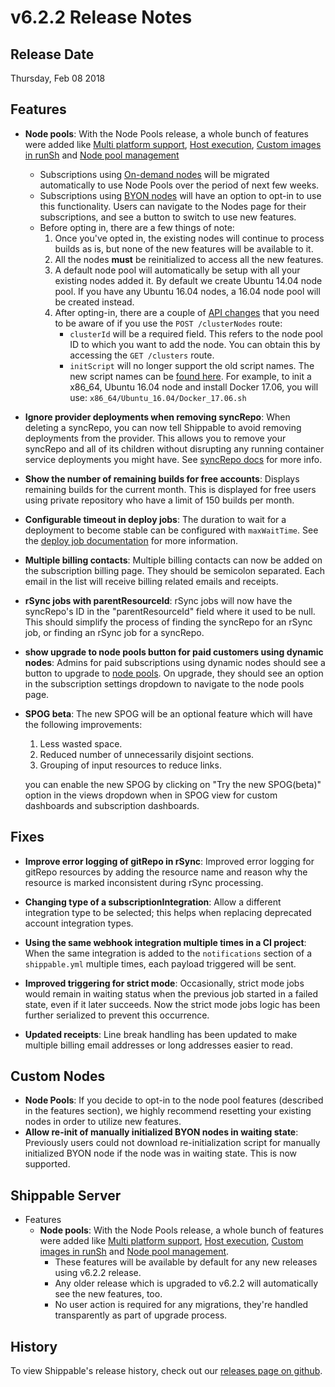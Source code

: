 # v6.2.2 Release Notes

## Release Date
Thursday, Feb 08 2018

## Features
  - **Node pools**: With the Node Pools release, a whole bunch of features were added like [Multi platform support](http://docs.shippable.com/platform/runtime/nodes/#byon-nodes), [Host execution](http://docs.shippable.com/platform/workflow/job/runsh/), [Custom images in runSh](http://docs.shippable.com/platform/workflow/job/runsh/) and [Node pool management](http://docs.shippable.com/platform/management/subscription/node-pools/)
    - Subscriptions using [On-demand nodes](http://docs.shippable.com/platform/runtime/nodes/#on-demand-nodes) will be migrated automatically to use Node Pools over the period of next few weeks.
    - Subscriptions using [BYON nodes](http://docs.shippable.com/platform/runtime/nodes/#byon-nodes) will have an option to opt-in to use this functionality. Users can navigate to the Nodes page for their subscriptions, and see a button to switch to use new features.
    - Before opting in, there are a few things of note:
        1. Once you've opted in, the existing nodes will continue to process builds as is, but none of the new features will be available to it.
        1. All the nodes **must** be reinitialized to access all the new features.
        1. A default node pool will automatically be setup with all your existing nodes added it. By default we create Ubuntu 14.04 node pool. If you have any Ubuntu 16.04 nodes, a 16.04 node pool will be created instead.
        1. After opting-in, there are a couple of [API changes](http://docs.shippable.com/platform/api/api-overview/) that you need to be aware of if you use the `POST /clusterNodes` route:
            - `clusterId` will be a required field. This refers to the node pool ID to which you want to add the node. You can obtain this by accessing the `GET /clusters` route.
            - `initScript` will no longer support the old script names. The new script names can be [found here](https://github.com/Shippable/node/tree/master/initScripts). For example, to init a x86_64, Ubuntu 16.04 node and install Docker 17.06, you will use: `x86_64/Ubuntu_16.04/Docker_17.06.sh`
  - **Ignore provider deployments when removing syncRepo**: When deleting a syncRepo, you can now tell Shippable to avoid removing deployments from the provider.  This allows you to remove your syncRepo and all of its children without disrupting any running container service deployments you might have. See [syncRepo docs](http://docs.shippable.com/platform/tutorial/workflow/crud-syncrepo/#deleting-a-syncrepo) for more info.
  - **Show the number of remaining builds for free accounts**: Displays remaining builds for the current month. This is displayed for free users using private repository who have a limit of 150 builds per month.
  - **Configurable timeout in deploy jobs**: The duration to wait for a deployment to become stable can be configured with `maxWaitTime`. See the [deploy job documentation](http://docs.shippable.com/platform/workflow/job/deploy/) for more information.
  - **Multiple billing contacts**: Multiple billing contacts can now be added on the subscription billing page. They should be semicolon separated. Each email in the list will receive billing related emails and receipts.
  - **rSync jobs with parentResourceId**: rSync jobs will now have the syncRepo's ID in the "parentResourceId" field where it used to be null. This should simplify the process of finding the syncRepo for an rSync job, or finding an rSync job for a syncRepo.
  - **show upgrade to node pools button for paid customers using dynamic nodes**: Admins for paid subscriptions using dynamic nodes should see a button to upgrade to [node pools](http://docs.shippable.com/platform/management/subscription/node-pools/). On upgrade, they should see an option in the subscription settings dropdown to navigate to the node pools page.
 - **SPOG beta**: The new SPOG will be an optional feature which will have the following improvements:
   1. Less wasted space.
   2. Reduced number of unnecessarily disjoint sections.
   3. Grouping of input resources to reduce links.

    you can enable the new SPOG by clicking on "Try the new SPOG(beta)" option in the views dropdown when in SPOG view for custom dashboards and subscription dashboards.

## Fixes
  - **Improve error logging of gitRepo in rSync**: Improved error logging for gitRepo resources by adding the resource name and reason why the resource is marked inconsistent during rSync processing.

  - **Changing type of a subscriptionIntegration**: Allow a different integration type to be selected; this helps when replacing deprecated account integration types.

  - **Using the same webhook integration multiple times in a CI project**: When the same integration is added to the `notifications` section of a `shippable.yml` multiple times, each payload triggered will be sent.

  - **Improved triggering for strict mode**: Occasionally, strict mode jobs would remain in waiting status when the previous job started in a failed state, even if it later succeeds.  Now the strict mode jobs logic has been further serialized to prevent this occurrence.

  - **Updated receipts**: Line break handling has been updated to make multiple billing email addresses or long addresses easier to read.

## Custom Nodes
  - **Node Pools**: If you decide to opt-in to the node pool features (described in the features section), we highly recommend resetting your existing nodes in order to utilize new features.
  - **Allow re-init of manually initialized BYON nodes in waiting state**: Previously users could not download re-initialization script for manually initialized BYON node if the node was in waiting state. This is now supported.

## Shippable Server
  - Features
      - **Node pools**: With the Node Pools release, a whole bunch of features were added like [Multi platform support](http://docs.shippable.com/platform/runtime/nodes/#byon-nodes), [Host execution](http://docs.shippable.com/platform/workflow/job/runsh/), [Custom images in runSh](http://docs.shippable.com/platform/workflow/job/runsh/) and [Node pool management](http://docs.shippable.com/platform/management/subscription/node-pools/).
        - These features will be available by default for any new releases using v6.2.2 release.
        - Any older release which is upgraded to v6.2.2 will automatically see the new features, too.
        - No user action is required for any migrations, they're handled
          transparently as part of upgrade process.

## History

To view Shippable's release history, check out our [releases page on github](https://github.com/Shippable/admiral/releases).
